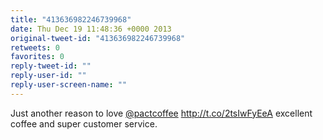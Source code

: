 ```yaml
---
title: "413636982246739968"
date: Thu Dec 19 11:48:36 +0000 2013
original-tweet-id: "413636982246739968"
retweets: 0
favorites: 0
reply-tweet-id: ""
reply-user-id: ""
reply-user-screen-name: ""
---
```

Just another reason to love <a href="https://twitter.com/pactcoffee">@pactcoffee</a> http://t.co/2tsIwFyEeA excellent coffee and super customer service.
